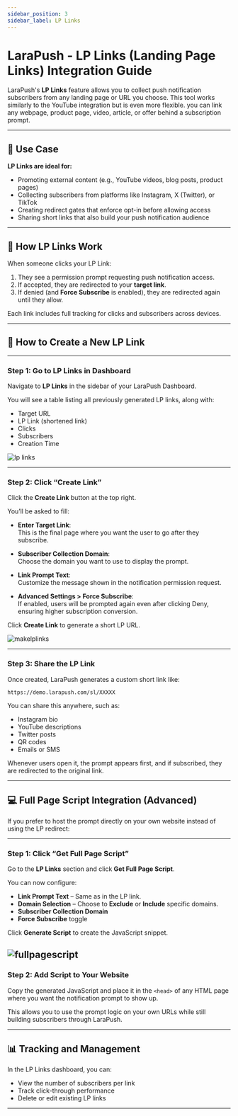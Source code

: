 ```yaml
---
sidebar_position: 3
sidebar_label: LP Links
---
```

# LaraPush - LP Links (Landing Page Links) Integration Guide

LaraPush's **LP Links** feature allows you to collect push notification subscribers from any landing page or URL you choose. This tool works similarly to the YouTube integration but is even more flexible. you can link any webpage, product page, video, article, or offer behind a subscription prompt.

---

## 🎯 Use Case

**LP Links are ideal for:**

- Promoting external content (e.g., YouTube videos, blog posts, product pages)
- Collecting subscribers from platforms like Instagram, X (Twitter), or TikTok
- Creating redirect gates that enforce opt-in before allowing access
- Sharing short links that also build your push notification audience

---

## 🚀 How LP Links Work

When someone clicks your LP Link:

1. They see a permission prompt requesting push notification access.
2. If accepted, they are redirected to your **target link**.
3. If denied (and **Force Subscribe** is enabled), they are redirected again until they allow.

Each link includes full tracking for clicks and subscribers across devices.

---

## 📌 How to Create a New LP Link

---

### Step 1: Go to LP Links in Dashboard

Navigate to **LP Links** in the sidebar of your LaraPush Dashboard.

You will see a table listing all previously generated LP links, along with:

- Target URL
- LP Link (shortened link)
- Clicks
- Subscribers
- Creation Time

![lp links](/img/lp-links.png)

---

### Step 2: Click “Create Link”

Click the **Create Link** button at the top right.

You’ll be asked to fill:

- **Enter Target Link**:  
  This is the final page where you want the user to go after they subscribe.

- **Subscriber Collection Domain**:  
  Choose the domain you want to use to display the prompt.

- **Link Prompt Text**:  
  Customize the message shown in the notification permission request.

- **Advanced Settings > Force Subscribe**:  
  If enabled, users will be prompted again even after clicking Deny, ensuring higher subscription conversion.

Click **Create Link** to generate a short LP URL.

![makelplinks](/img/make-lp-links.png)

---

### Step 3: Share the LP Link

Once created, LaraPush generates a custom short link like:

`https://demo.larapush.com/sl/XXXXX`

You can share this anywhere, such as:

- Instagram bio
- YouTube descriptions
- Twitter posts
- QR codes
- Emails or SMS

Whenever users open it, the prompt appears first, and if subscribed, they are redirected to the original link.


---

## 💻 Full Page Script Integration (Advanced)

If you prefer to host the prompt directly on your own website instead of using the LP redirect:

---

### Step 1: Click “Get Full Page Script”

Go to the **LP Links** section and click **Get Full Page Script**.

You can now configure:

- **Link Prompt Text** – Same as in the LP link.
- **Domain Selection** – Choose to **Exclude** or **Include** specific domains.
- **Subscriber Collection Domain**
- **Force Subscribe** toggle

Click **Generate Script** to create the JavaScript snippet.

![fullpagescript](/img/full-page-script.png)
---

### Step 2: Add Script to Your Website

Copy the generated JavaScript and place it in the `<head>` of any HTML page where you want the notification prompt to show up.

This allows you to use the prompt logic on your own URLs while still building subscribers through LaraPush.


---

## 📊 Tracking and Management

In the LP Links dashboard, you can:

- View the number of subscribers per link
- Track click-through performance
- Delete or edit existing LP links

---